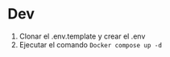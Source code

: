 

# Dev

1. Clonar el .env.template y crear el .env
2. Ejecutar el comando ```Docker compose up -d```
